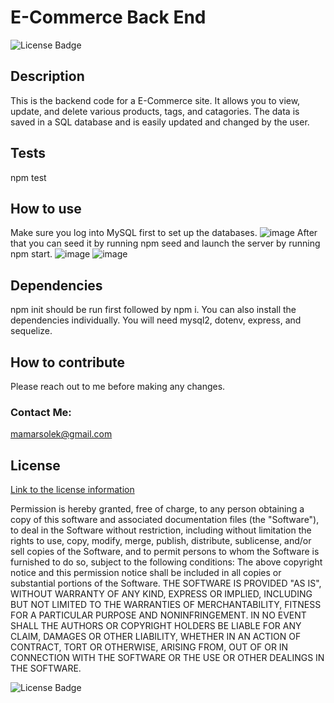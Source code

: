# E-Commerce Back End 

![License Badge](https://img.shields.io/badge/license-MIT-blue.svg)

## Description
This is the backend code for a E-Commerce site. It allows you to view, update, and delete various products, tags, and catagories. The data is saved in a SQL database and is easily updated and changed by the user. 

## Tests
npm test

## How to use
Make sure you log into MySQL first to set up the databases. ![image](https://user-images.githubusercontent.com/75141165/153096568-11ba0063-fe0a-48cd-a035-25ee83c34ff0.png)
 After that you can seed it by running npm seed and launch the server by running npm start.
 ![image](https://user-images.githubusercontent.com/75141165/153096697-688d4916-354b-426b-98e8-1774fb31cf7b.png)
![image](https://user-images.githubusercontent.com/75141165/153096732-7da3d28d-64eb-41da-a5d9-b9785f923633.png)


## Dependencies
npm init should be run first followed by npm i. You can also install the dependencies individually. You will need mysql2, dotenv, express, and sequelize.

## How to contribute
Please reach out to me before making any changes. 

### Contact Me:
mamarsolek@gmail.com 




## License
[Link to the license information](https://opensource.org/licenses/MIT)

Permission is hereby granted, free of charge, to any person obtaining a copy of this software and associated documentation files (the "Software"), to deal in the Software without restriction, including without limitation the rights to use, copy, modify, merge, publish, distribute, sublicense, and/or sell copies of the Software, and to permit persons to whom the Software is furnished to do so, subject to the following conditions: 
The above copyright notice and this permission notice shall be included in all copies or substantial portions of the Software. 
 THE SOFTWARE IS PROVIDED "AS IS", WITHOUT WARRANTY OF ANY KIND, EXPRESS OR IMPLIED, INCLUDING BUT NOT LIMITED TO THE WARRANTIES OF MERCHANTABILITY, FITNESS FOR A PARTICULAR PURPOSE AND NONINFRINGEMENT. IN NO EVENT SHALL THE AUTHORS OR COPYRIGHT HOLDERS BE LIABLE FOR ANY CLAIM, DAMAGES OR OTHER LIABILITY, WHETHER IN AN ACTION OF CONTRACT, TORT OR OTHERWISE, ARISING FROM, OUT OF OR IN CONNECTION WITH THE SOFTWARE OR THE USE OR OTHER DEALINGS IN THE SOFTWARE.

![License Badge](https://img.shields.io/badge/license-MIT-blue.svg)
